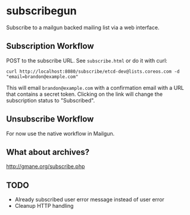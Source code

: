 # subscribegun

Subscribe to a mailgun backed mailing list via a web interface.

## Subscription Workflow

POST to the subscribe URL. See `subscribe.html` or do it with curl:

```
curl http://localhost:8080/subscribe/etcd-dev@lists.coreos.com -d "email=brandon@example.com"
```

This will email `brandon@example.com` with a confirmation email with a URL that
contains a secret token. Clicking on the link will change the subscription
status to "Subscribed".

## Unsubscribe Workflow

For now use the native workflow in Mailgun.

## What about archives?

http://gmane.org/subscribe.php

## TODO

- Already subscribed user error message instead of user error
- Cleanup HTTP handling
